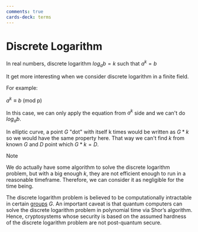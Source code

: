 ```yaml
---
comments: true
cards-deck: terms
---
```


# Discrete Logarithm []()

In real numbers, discrete logarithm $log_ab = k$ such that $a^k = b$



It get more interesting when we consider discrete logarithm in a finite field.

For example:

$a^k \equiv b$ (mod p)

In this case, we can only apply the equation from $a^k$ side and we can't do $log_ab$.

[](1724427752978)

In elliptic curve, a point $G$ "dot" with itself k times would be written as $G * k$ so we would have the same property here. That way
we can't find $k$ from known $G$ and $D$ point which $G * k = D$.

> [!NOTE]
> We do actually have some algorithm to solve the discrete logarithm problem, but with a big enough $k$, they are not efficient
> enough to run in a reasonable timeframe. Therefore, we can consider it as negligible for the time being.

The discrete logarithm problem is believed to be computationally intractable in certain [groups](group.md) $G$. An important caveat is
that quantum computers can solve the discrete logarithm problem in polynomial time via Shor’s algorithm. Hence, cryptosystems whose
security is based on the assumed hardness of the discrete logarithm problem are not post-quantum secure.

